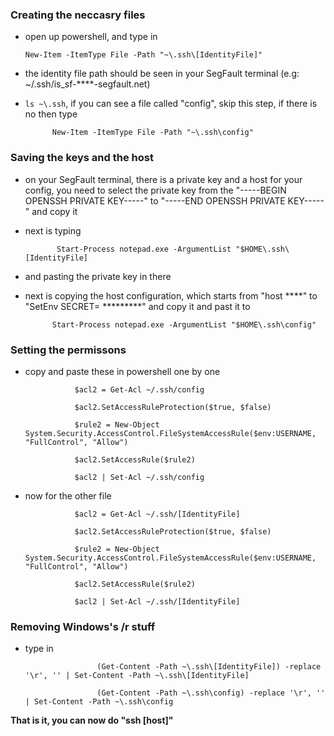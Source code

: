 ### Creating the neccasry files
* open up powershell, and type in
  
      New-Item -ItemType File -Path "~\.ssh\[IdentityFile]"
* the identity file path should be seen in your SegFault terminal (e.g: ~/.ssh/is_sf-****-segfault.net)
* ```ls ~\.ssh```, if you can see a file called "config", skip this step, if there is no then type

            New-Item -ItemType File -Path "~\.ssh\config"

### Saving the keys and the host
* on your SegFault terminal, there is a private key and a host for your config, you need to select the private key from the "-----BEGIN OPENSSH PRIVATE KEY-----" to "-----END OPENSSH PRIVATE KEY-----" and copy it
* next is typing

             Start-Process notepad.exe -ArgumentList "$HOME\.ssh\[IdentityFile]
* and pasting the private key in there
* next is copying the host configuration, which starts from "host ****" to "SetEnv SECRET= *********" and copy it and past it to

            Start-Process notepad.exe -ArgumentList "$HOME\.ssh\config"
### Setting the permissons
* copy and paste these in powershell one by one

                 $acl2 = Get-Acl ~/.ssh/config
  
                 $acl2.SetAccessRuleProtection($true, $false)

                 $rule2 = New-Object System.Security.AccessControl.FileSystemAccessRule($env:USERNAME, "FullControl", "Allow")
  
                 $acl2.SetAccessRule($rule2)

                 $acl2 | Set-Acl ~/.ssh/config
* now for the other file
 
    
                 $acl2 = Get-Acl ~/.ssh/[IdentityFile]
  
                 $acl2.SetAccessRuleProtection($true, $false)

                 $rule2 = New-Object System.Security.AccessControl.FileSystemAccessRule($env:USERNAME, "FullControl", "Allow")
  
                 $acl2.SetAccessRule($rule2)

                 $acl2 | Set-Acl ~/.ssh/[IdentityFile]

### Removing Windows's /r stuff
* type in
      
                      (Get-Content -Path ~\.ssh\[IdentityFile]) -replace '\r', '' | Set-Content -Path ~\.ssh\[IdentityFile]

                      (Get-Content -Path ~\.ssh\config) -replace '\r', '' | Set-Content -Path ~\.ssh\config


**That is it, you can now do "ssh [host]"**
  
